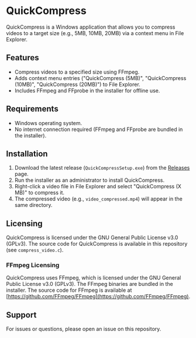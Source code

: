 # QuickCompress

QuickCompress is a Windows application that allows you to compress videos to a target size (e.g., 5MB, 10MB, 20MB) via a context menu in File Explorer.

## Features
- Compress videos to a specified size using FFmpeg.
- Adds context menu entries ("QuickCompress (5MB)", "QuickCompress (10MB)", "QuickCompress (20MB)") to File Explorer.
- Includes FFmpeg and FFprobe in the installer for offline use.

## Requirements
- Windows operating system.
- No internet connection required (FFmpeg and FFprobe are bundled in the installer).

## Installation
1. Download the latest release (`QuickCompressSetup.exe`) from the [Releases](https://github.com/muratcx/quickcompress/releases) page.
2. Run the installer as an administrator to install QuickCompress.
3. Right-click a video file in File Explorer and select "QuickCompress (X MB)" to compress it.
4. The compressed video (e.g., `video_compressed.mp4`) will appear in the same directory.

## Licensing
QuickCompress is licensed under the GNU General Public License v3.0 (GPLv3). The source code for QuickCompress is available in this repository (see `compress_video.c`).

### FFmpeg Licensing
QuickCompress uses FFmpeg, which is licensed under the GNU General Public License v3.0 (GPLv3). The FFmpeg binaries are bundled in the installer. The source code for FFmpeg is available at [https://github.com/FFmpeg/FFmpeg](https://github.com/FFmpeg/FFmpeg).

## Support
For issues or questions, please open an issue on this repository.